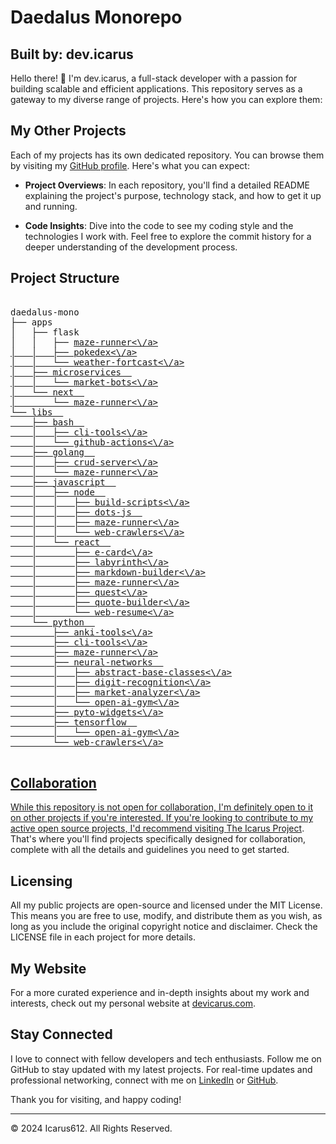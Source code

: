 
# Daedalus Monorepo
## Built by: dev.icarus

Hello there! 👋 I'm dev.icarus, a full-stack developer with a passion for building scalable and efficient applications. This repository serves as a gateway to my diverse range of projects. Here's how you can explore them:

## My Other Projects

Each of my projects has its own dedicated repository. You can browse them by visiting my [GitHub profile](https://github.com/icarus612). Here's what you can expect:

- **Project Overviews**: In each repository, you'll find a detailed README explaining the project's purpose, technology stack, and how to get it up and running.

- **Code Insights**: Dive into the code to see my coding style and the technologies I work with. Feel free to explore the commit history for a deeper understanding of the development process.

## Project Structure
<pre>

daedalus-mono  
├── apps  
│   ├── flask  
│   │   ├── <a href="/apps/flask/maze-runner">maze-runner<\/a>
│   │   ├── <a href="/apps/flask/pokedex">pokedex<\/a>
│   │   └── <a href="/apps/flask/weather-fortcast">weather-fortcast<\/a>
│   ├── microservices  
│   │   └── <a href="/apps/microservices/market-bots">market-bots<\/a>
│   └── next  
│       └── <a href="/apps/next/maze-runner">maze-runner<\/a>
└── libs  
    ├── bash  
    │   ├── <a href="/libs/bash/cli-tools">cli-tools<\/a>
    │   └── <a href="/libs/bash/github-actions">github-actions<\/a>
    ├── golang  
    │   ├── <a href="/libs/golang/crud-server">crud-server<\/a>
    │   └── <a href="/libs/golang/maze-runner">maze-runner<\/a>
    ├── javascript  
    │   ├── node  
    │   │   ├── <a href="/libs/javascript/node/build-scripts">build-scripts<\/a>
    │   │   ├── dots-js  
    │   │   ├── <a href="/libs/javascript/node/maze-runner">maze-runner<\/a>
    │   │   └── <a href="/libs/javascript/node/web-crawlers">web-crawlers<\/a>
    │   └── react  
    │       ├── <a href="/libs/javascript/react/e-card">e-card<\/a>
    │       ├── <a href="/libs/javascript/react/labyrinth">labyrinth<\/a>
    │       ├── <a href="/libs/javascript/react/markdown-builder">markdown-builder<\/a>
    │       ├── <a href="/libs/javascript/react/maze-runner">maze-runner<\/a>
    │       ├── <a href="/libs/javascript/react/quest">quest<\/a>
    │       ├── <a href="/libs/javascript/react/quote-builder">quote-builder<\/a>
    │       └── <a href="/libs/javascript/react/web-resume">web-resume<\/a>
    └── python  
        ├── <a href="/libs/python/anki-tools">anki-tools<\/a>
        ├── <a href="/libs/python/cli-tools">cli-tools<\/a>
        ├── <a href="/libs/python/maze-runner">maze-runner<\/a>
        ├── neural-networks  
        │   ├── <a href="/libs/python/neural-networks/abstract-base-classes">abstract-base-classes<\/a>
        │   ├── <a href="/libs/python/neural-networks/digit-recognition">digit-recognition<\/a>
        │   ├── <a href="/libs/python/neural-networks/market-analyzer">market-analyzer<\/a>
        │   └── <a href="/libs/python/neural-networks/open-ai-gym">open-ai-gym<\/a>
        ├── <a href="/libs/python/pyto-widgets">pyto-widgets<\/a>
        ├── tensorflow  
        │   └── <a href="/libs/python/tensorflow/open-ai-gym">open-ai-gym<\/a>
        └── <a href="/libs/python/web-crawlers">web-crawlers<\/a>

</pre>
## Collaboration

While this repository is not open for collaboration, I'm definitely open to it on other projects if you're interested. If you're looking to contribute to my active open source projects, I'd recommend visiting [The Icarus Project](https://github.com/the-icarus-project). That's where you'll find projects specifically designed for collaboration, complete with all the details and guidelines you need to get started.

## Licensing

All my public projects are open-source and licensed under the MIT License. This means you are free to use, modify, and distribute them as you wish, as long as you include the original copyright notice and disclaimer. Check the LICENSE file in each project for more details.

## My Website

For a more curated experience and in-depth insights about my work and interests, check out my personal website at [devicarus.com](https://devicarus.com).

## Stay Connected

I love to connect with fellow developers and tech enthusiasts. Follow me on GitHub to stay updated with my latest projects. For real-time updates and professional networking, connect with me on [LinkedIn](https://www.linkedin.com/in/ellis-hogan-99a646161) or [GitHub](https://github.com/icarus612).

Thank you for visiting, and happy coding!

---

© 2024 Icarus612. All Rights Reserved.

